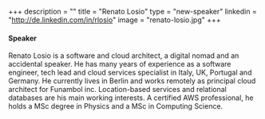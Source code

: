 +++
description = ""
title = "Renato Losio"
type = "new-speaker"
linkedin = "http://de.linkedin.com/in/rlosio"
image = "renato-losio.jpg"
+++
#### Speaker
Renato Losio is a software and cloud architect, a digital nomad and an accidental speaker. He has many years of experience as a software engineer, tech lead and cloud services specialist in Italy, UK, Portugal and Germany. He currently lives in Berlin and works remotely as principal cloud architect for Funambol inc. Location-based services and relational databases are his main working interests. A certified AWS professional, he holds a MSc degree in Physics and a MSc in Computing Science.